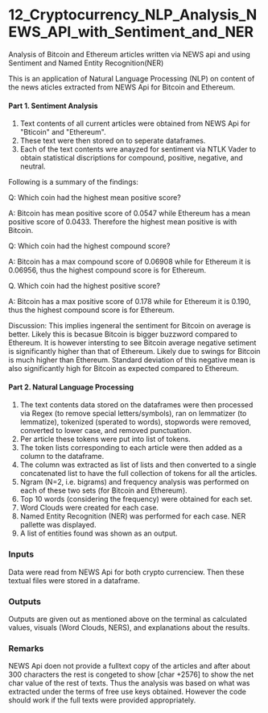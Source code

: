 # 12_Cryptocurrency_NLP_Analysis_NEWS_API_with_Sentiment_and_NER
Analysis of Bitcoin and Ethereum articles written via NEWS api and using Sentiment and Named Entity Recognition(NER)


This is an application of Natural Language Processing (NLP) on content of the news aticles extracted from NEWS Api for Bitcoin and Ethereum.     

#### Part 1. Sentiment Analysis
1. Text contents of all current articles were obtained from NEWS Api for "Bticoin" and "Ethereum".
2. These text were then stored on to seperate dataframes.
3. Each of the text contents wre anayzed for sentiment via NTLK Vader to obtain statistical discriptions for compound, positive, negative, and neutral.

Following is a summary of the findings:

Q: Which coin had the highest mean positive score?

A: Bitcoin has mean positive score of 0.0547 while Ethereum has a mean positive score of 0.0433. Therefore the highest mean positive is with Bitcoin.

Q: Which coin had the highest compound score?

A: Bitcoin has a max compound score of 0.06908 while for Ethereum it is 0.06956, thus the highest compound score is for Ethereum.

Q. Which coin had the highest positive score?

A: Bitcoin has a max positive score of 0.178 while for Ethereum it is 0.190, thus the highest compound score is for Ethereum.

Discussion: This implies ingeneral the sentiment for Bitcoin on average is better. Likely this is becasue Bitcoin is bigger buzzword compared to Ethereum. It is however intersting to see Bitcoin average negative setiment is significantly higher than that of Ethereum. Likely due to swings for Bitcoin is much higher than Ethereum. Standard deviation of this negative mean is also significantly high for Bitcoin as expected compared to Ethereum.

#### Part 2. Natural Language Processing
1. The text contents data stored on the dataframes were then processed via Regex (to remove special letters/symbols), ran on lemmatizer (to lemmatize), tokenized (sperated to words), stopwords were removed,  converted to lower case, and removed punctuation.    
2. Per article these tokens were put into list of tokens.
3. The token lists corresponding to each article were then added as a column to the dataframe.
4. The column was extracted as list of lists and then converted to a single concatenated list to have the full collection of tokens for all the articles.
5. Ngram (N=2, i.e. bigrams) and frequency analysis was performed on each of these two sets (for Bitcoin and Ethereum). 
6. Top 10 words (considering the frequency) were obtained for each set.
7. Word Clouds were created for each case.
8. Named Entity Recognition (NER) was performed for each case. NER pallette was displayed.
9. A list of entities found was shown as an output. 

### Inputs
Data were read from NEWS Api for both crypto currenciew. Then these textual files were stored in a dataframe. 

### Outputs
Outputs are given out as mentioned above on the terminal as calculated values, visuals (Word Clouds, NERS), and explanations about the results. 

### Remarks
NEWS Api doen not provide a fulltext copy of the articles and after about 300 characters the rest is congeted to show [char +2576] to show the net char value of the rest of texts. Thus the analysis was based on what was extracted under the terms of free use keys obtained. However the code should work if the full texts were provided appropriately. 


